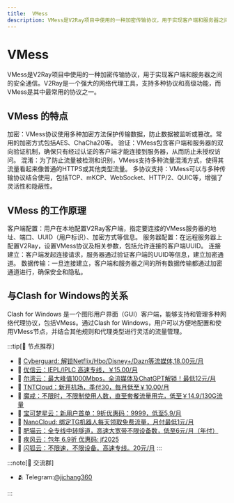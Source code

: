 ```yaml
---
title:  VMess
description: VMess是V2Ray项目中使用的一种加密传输协议，用于实现客户端和服务器之间的安全通信。V2Ray是一个强大的网络代理工具，支持多种协议和高级功能，而VMess是其中最常用的协议之一。
---
```


# VMess
VMess是V2Ray项目中使用的一种加密传输协议，用于实现客户端和服务器之间的安全通信。V2Ray是一个强大的网络代理工具，支持多种协议和高级功能，而VMess是其中最常用的协议之一。

## VMess 的特点
加密：VMess协议使用多种加密方法保护传输数据，防止数据被监听或篡改。常用的加密方式包括AES、ChaCha20等。
验证：VMess包含客户端和服务器的双向验证机制，确保只有经过认证的客户端才能连接到服务器，从而防止未授权访问。
混淆：为了防止流量被检测和识别，VMess支持多种流量混淆方式，使得其流量看起来像普通的HTTPS或其他类型流量。
多协议支持：VMess可以与多种传输协议结合使用，包括TCP、mKCP、WebSocket、HTTP/2、QUIC等，增强了灵活性和隐蔽性。
## VMess 的工作原理
客户端配置：用户在本地配置V2Ray客户端，指定要连接的VMess服务器的地址、端口、UUID（用户标识）、加密方式等信息。
服务器配置：在远程服务器上配置V2Ray，设置VMess协议及相关参数，包括允许连接的客户端UUID。
连接建立：客户端发起连接请求，服务器通过验证客户端的UUID等信息，建立加密通道。
数据传输：一旦连接建立，客户端和服务器之间的所有数据传输都通过加密通道进行，确保安全和隐私。
## 与Clash for Windows的关系
Clash for Windows 是一个图形用户界面（GUI）客户端，能够支持和管理多种网络代理协议，包括VMess。通过Clash for Windows，用户可以方便地配置和使用VMess节点，并结合其他规则和代理类型进行灵活的流量管理。

:::tip[🎉 节点推荐]
- 🚀 [Cyberguard: 解锁Netflix/Hbo/Disney+/Dazn等流媒体,18.00元/月](https://www.cyberguard.best/#/register?code=XsreC0T5)<br>
- 🚀 [优信云：IEPL/IPLC 高速专线，￥15.00/月](https://www.优信云.com/#/register?code=JRtE5uIV)<br>
- 🚀 [尔湾云：最大峰值1000Mbps，全流媒体及ChatGPT解锁！最低12元/月](https://erwan6.net/auth/register?code=BoObCd)<br>
- 🚀 [TNTCloud：新开机场，季付30，每月低至￥10.00/月](https://haibing822.tntvipaff.cc/#/register?code=GtjJVgml)<br>
- 🚀 [魔戒：不限时，不限制使用人数，直至套餐流量用完，低至￥14.9/130G流量](https://mojie.app/#/register?code=sSdtPtLo)<br>
- 🚀 [宝可梦星云：新用户首单：9折优惠码：9999，低至5.9/月 ](https://a.suola.link/pokemon)<br>
- 🚀 [NanoCloud: 绑定TG机器人每天领取免费流量，月付最低1元/月](https://edu.uodoo.bid/auth/register?code=JMiOQDHf)<br>
- 🚀 [肥猫云：全专线中转隧道，高速大宽带不限设备数，低至6元/月（年付）](https://fchb1188.fcvipaff.cc/register?aff=X1vZd2wf)<br>
- 🚀 [疾风云：包年 6.9折 优惠码: jf2025](https://homes.tr25.cn?code=ReCm)<br>
- 🚀 [闪狐云：不限速，不限设备。高速专线。20元/月](https://inv02.ffaff.cc/register?aff=WQApz2pv)
:::

:::note[💬 交流群]

- 🫂 Telegram:[@jichang360](https://t.me/jichang360)

:::